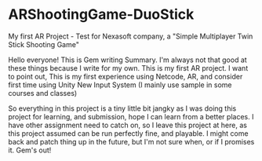 # ARShootingGame-DuoStick
My first AR Project - Test for Nexasoft company, a "Simple Multiplayer Twin Stick Shooting Game"

Hello everyone! This is Gem writing Summary. 
I'm always not that good at these things because I write for my own. 
This is my first AR project.
I want to point out,
This is my first experience using Netcode, AR, and consider first time using Unity New Input System (I mainly use sample in some courses and classes)

So everything in this project is a tiny little bit jangky as I was doing this project for learning, and submission, hope I can learn from a better places.
I have other assignment need to catch on, so I leave this project at here, as this project assumed can be run perfectly fine, and playable.
I might come back and patch thing up in the future, but I'm not sure when, or if I promises it.
Gem's out!
